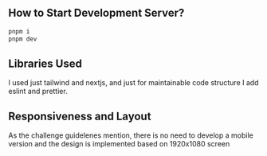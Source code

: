 ## How to Start Development Server?

```bash
pnpm i
pnpm dev
```

## Libraries Used

I used just tailwind and nextjs, and just for maintainable code structure I add eslint and prettier.

## Responsiveness and Layout

As the challenge guidelenes mention, there is no need to develop a mobile version and the design is implemented based on 1920x1080 screen